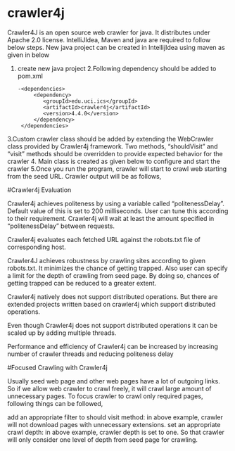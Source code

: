 # crawler4j

Crawler4J is an open source web crawler for java. It distributes under Apache 2.0 license. IntelliJIdea, Maven and java are required to follow below steps.
New java project can be created in IntellijIdea using maven as given in below 

1. create new java project
2.Following dependency should be added to pom.xml
       
       -<dependencies>
            <dependency>
               <groupId>edu.uci.ics</groupId>
               <artifactId>crawler4j</artifactId>
               <version>4.4.0</version>
            </dependency>
        </dependencies>
        
3.Custom crawler class should be added by extending the WebCrawler class provided by Crawler4j framework. Two methods, “shouldVisit” and “visit” methods should be overridden to provide expected behavior for the crawler
4. Main class is created as given below to configure and start the crawler
5.Once you run the program, crawler will start to crawl web starting from the seed URL. Crawler output will be as follows,

#Crawler4j Evaluation

Crawler4j achieves politeness by using a variable called “politenessDelay”. Default value of this is set to 200 milliseconds. User can tune this according to their requirement. Crawler4j will wait at least the amount specified in “politenessDelay” between requests.

Crawler4j evaluates each fetched URL against the robots.txt file of corresponding host.

Crawler4J achieves robustness by crawling sites according to given robots.txt. It minimizes the chance of getting trapped. Also user can specify a limit for the depth of crawling from seed page. By doing so, chances of getting trapped can be reduced to a greater extent.

Crawler4j natively does not support distributed operations. But there are extended projects written based on crawler4j which support distributed operations.

Even though Crawler4j does not support distributed operations it can be scaled up by adding multiple threads.

Performance and efficiency of Crawler4j can be increased by increasing number of crawler threads and reducing politeness delay

#Focused Crawling with Crawler4j

Usually seed web page and other web pages have a lot of outgoing links. So if we allow web crawler to crawl freely, it will crawl large amount of unnecessary pages. To focus crawler to crawl only required pages, following things can be followed,

 add an appropriate filter to should visit method: in above example, crawler will not download pages with unnecessary extensions.
 set an appropriate crawl depth: in above example, crawler depth is set to one. So that crawler will only consider one level of depth from seed page for crawling.
